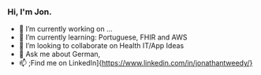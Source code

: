 ### Hi, I'm Jon.

- 🔭 I’m currently working on ...
- 🌱 I’m currently learning: Portuguese, FHIR and AWS
- 👯 I’m looking to collaborate on Health IT/App Ideas
- 💬 Ask me about German, 
- 📫 ;Find me on LinkedIn]{https://www.linkedin.com/in/jonathantweedy/}
